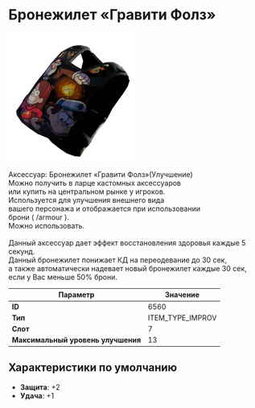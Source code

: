 # Бронежилет «Гравити Фолз»

![Item Image](../img/6560.webp?raw=true)

Аксессуар: Бронежилет «Гравити Фолз»(Улучшение)<br>Можно получить в ларце кастомных аксессуаров<br>или купить на центральном рынке у игроков.<br>Используется для улучшения внешнего вида<br>вашего персонажа и отображается при использовании<br>брони ( /armour ). <br>Можно использовать.<br> <br>Данный аксессуар дает эффект восстановления здоровья каждые 5 секунд.<br>Данный бронежилет понижает КД на переодевание до 30 сек,<br>а также автоматически надевает новый бронежилет каждые 30 сек, если у Вас меньше 50% брони.


| Параметр | Значение |
|----------|----------|
| **ID** | 6560 |
| **Тип** | ITEM_TYPE_IMPROV |
| **Слот** | 7 |
| **Максимальный уровень улучшения** | 13 |

## Характеристики по умолчанию

- **Защита**: +2
- **Удача**: +1


